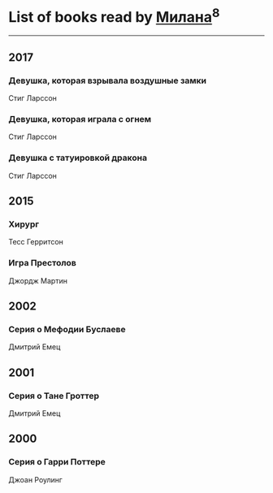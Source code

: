# List of books read by [Милана](http://vk.com/id19953757)<sup>8</sup>
---

## 2017

### Девушка, которая взрывала воздушные замки
Стиг Ларссон


### Девушка, которая играла с огнем
Стиг Ларссон


### Девушка с татуировкой дракона
Стиг Ларссон



## 2015

### Хирург
Тесс Герритсон


### Игра Престолов
Джордж Мартин



## 2002

### Серия о Мефодии Буслаеве
Дмитрий Емец



## 2001

### Серия о Тане Гроттер
Дмитрий Емец



## 2000

### Серия о Гарри Поттере
Джоан Роулинг



